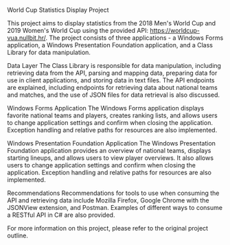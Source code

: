 World Cup Statistics Display Project

This project aims to display statistics from the 2018 Men's World Cup and 2019 Women's World Cup using the provided API: https://worldcup-vua.nullbit.hr/. The project consists of three applications - a Windows Forms application, a Windows Presentation Foundation application, and a Class Library for data manipulation.

Data Layer
The Class Library is responsible for data manipulation, including retrieving data from the API, parsing and mapping data, preparing data for use in client applications, and storing data in text files. The API endpoints are explained, including endpoints for retrieving data about national teams and matches, and the use of JSON files for data retrieval is also discussed.

Windows Forms Application
The Windows Forms application displays favorite national teams and players, creates ranking lists, and allows users to change application settings and confirm when closing the application. Exception handling and relative paths for resources are also implemented.

Windows Presentation Foundation Application
The Windows Presentation Foundation application provides an overview of national teams, displays starting lineups, and allows users to view player overviews. It also allows users to change application settings and confirm when closing the application. Exception handling and relative paths for resources are also implemented.

Recommendations
Recommendations for tools to use when consuming the API and retrieving data include Mozilla Firefox, Google Chrome with the JSONView extension, and Postman. Examples of different ways to consume a RESTful API in C# are also provided.

For more information on this project, please refer to the original project outline.
